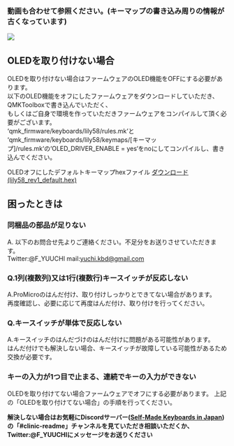### 動画も合わせて参照ください。(キーマップの書き込み周りの情報が古くなっています)  
[![](https://img.youtube.com/vi/t6HLQvqlsVM/0.jpg)](https://www.youtube.com/watch?v=t6HLQvqlsVM)  
  
## OLEDを取り付けない場合
OLEDを取り付けない場合はファームウェアのOLED機能をOFFにする必要があります。  
以下のOLED機能をオフにしたファームウェアをダウンロードしていただき、QMKToolboxで書き込んでいただく、   
もしくはご自身で環境を作っていただきファームウェアをコンパイルして頂く必要がございます。  
‘qmk_firmware/keyboards/lily58/rules.mk‘と  
‘qmk_firmware/keyboards/lily58/keymaps/[キーマップ]/rules.mk‘の‘OLED_DRIVER_ENABLE = yes‘をnoにしてコンパイルし、書き込んでください。

OLEDオフにしたデフォルトキーマップhexファイル
[ダウンロード(lily58_rev1_default.hex)](https://drive.google.com/uc?export=download&id=1yPxZlVRVBfqq0-pEKkJZc93vqW6Jdboj)
  

## 困ったときは
### 同梱品の部品が足りない
A. 以下のお問合せ先よりご連絡ください。不足分をお送りさせていただきます。  
Twitter:@F_YUUCHI mail:yuchi.kbd@gmail.com 

### Q.1列(複数列)又は1行(複数行)キースイッチが反応しない
A.ProMicroのはんだ付け、取り付けしっかりとできてない場合があります。  
再度確認し、必要に応じて再度はんだ付け、取り付けを行ってください。  

### Q.キースイッチが単体で反応しない
A.キースイッチのはんだづけのはんだ付けに問題がある可能性があります。  
はんだ付けでも解決しない場合、キースイッチが故障している可能性があるため交換が必要です。  

### キーの入力が1つ目で止まる、連続でキーの入力ができない
OLEDを取り付けてない場合ファームウェアでオフにする必要があります。
上記の「OLEDを取り付けてない場合」の手順を行ってください。


**解決しない場合はお気軽にDiscordサーバー([Self-Made Keyboards in Japan](https://discordapp.com/invite/NM7XtDW))の「#clinic-readme」チャンネルを見ていただき相談いただくか、Twitter:@F_YUUCHIにメッセージをお送りください**

